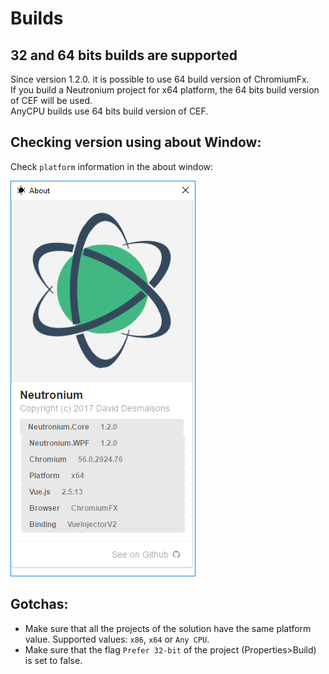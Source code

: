# Builds

## 32 and 64 bits builds are supported
   Since version 1.2.0. it is possible to use 64 build version of ChromiumFx.<br>
    If you build a Neutronium project for x64 platform, the 64 bits build version of CEF will be used.<br>
  AnyCPU builds use 64 bits build version of CEF.
   
## Checking version using about Window:

Check `platform` information in the about window:

![debug buttons](../images/tools/about-64-bits.png)


## Gotchas:
- Make sure that all the projects of the solution have the same platform value. Supported values: `x86`, `x64` or `Any CPU`.
- Make sure that the flag `Prefer 32-bit` of the project (Properties>Build) is set to false.